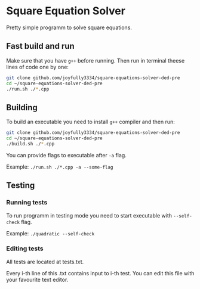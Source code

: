 # Square Equation Solver

Pretty simple programm to solve square equations.

## Fast build and run

Make sure that you have `g++` before running.
Then run in terminal theese lines of code one by one:

```bash
git clone github.com/joyfully3334/square-equations-solver-ded-pre
cd ~/square-equations-solver-ded-pre
./run.sh ./*.cpp
```

## Building

To build an executable you need to install `g++` compiler and then run:

```bash
git clone github.com/joyfully3334/square-equations-solver-ded-pre
cd ~/square-equations-solver-ded-pre
./build.sh ./*.cpp
```

You can provide flags to executable after `-a` flag.

Example: `./run.sh ./*.cpp -a --some-flag`

## Testing

### Running tests

To run programm in testing mode you need to
start executable with `--self-check` flag.

Example: `./quadratic --self-check`

### Editing tests

All tests are located at tests.txt.

Every i-th line of this .txt contains input to i-th test.
You can edit this file with your favourite text editor.
